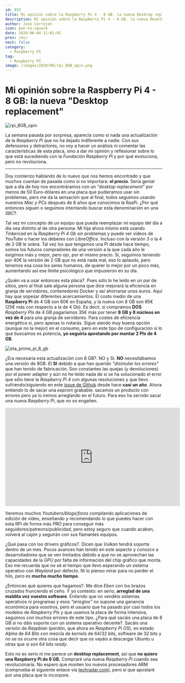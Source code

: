 ```yaml
---
id: 933
title: Mi opinión sobre la Raspberry Pi 4 - 8 GB. la nueva Desktop replacement
description: Mi opinión sobre la Raspberry Pi 4 - 8 GB. la nueva Desktop replacement
author: Jose Cerrejon
icon: pen-to-square
date: 2020-06-04 11:01:01
prev: /es/
next: false
category:
  - Raspberry PI
tag:
  - Raspberry PI
image: /images/2020/06/rpi_8GB_opin.png
---
```


# Mi opinión sobre la Raspberry Pi 4 - 8 GB: la nueva "Desktop replacement"

![rpi_8GB_opin](/images/2020/06/rpi_8GB_opin.png)

La semana pasada por sorpresa, aparecía como si nada una actualización de la *Raspberry Pi* que no ha dejado indiferente a nadie. Con sus defensores y detractores, no voy a hacer un análisis ni comentar las características de esta placa, sino a dar mi opinión y reflexionar sobre lo que está sucediendo con la *Fundación Raspberry Pi* y por qué evoluciona, pero no revoluciona.

- - -

Doy comienzo hablando de lo nuevo que nos hemos encontrado y que muchos cuentan de pasada como si no importara: **el precio**. Sería genial que a día de hoy nos encontráramos con un *"desktop replacement"* por menos de 50 Euro-dólares en una placa que pudieramos usar sin problemas, pero me da la sensación que al final, todos seguimos usando nuestros *Mac y PCs* después de 8 años que conocimos la RasPi. ¿Por qué entonces siguen o seguimos intentando buscar esta denominación en una *SBC*?.

Tal vez mi concepto de un equipo que pueda reemplazar mi equipo del día a día sea distinto al de otra persona. Mi hija ahora mismo está usando *Tinkercad* en la *Raspberry Pi 4 Gb* sin problemas y puede ver vídeos de *YouTube* o hacer los deberes con *LibreOffice*. Incluso con la versión 3 o la 4 de 2 GB le sobra. Tal vez los que tengamos una Pi desde hace tiempo, somos los futuros compradores de una versión a la que cada año le exigimos más y mejor, pero ojo, por el mismo precio. Si, seguimos teniendo por 40€ la versión de 2 GB que no está nada mal, eso lo aplaudo, pero tenemos esa cosa los seres humanos, de querer lo mejor por un poco más, aumentando así ese límite psicológico que impusieron en su día.

¿Quién va a usar entonces esta placa?. Pues sólo lo he leído en un par de sitios, pero al final sale alguna persona que dice mejorará la eficiencia en granja de servidores, contenedores Docker y así ahorrarse unos euros. Aquí hay que sopesar diferentes acercamientos. El costo medio de una **Raspberry Pi** de 4 GB son 60€ en España, y la nueva con 8 GB son 85€ (25€ más con respecto a la de 4 Gb). Es decir, si compramos **DOS** *Raspberry PI*s de 4 GB pagaríamos 35€ más por tener **8 GB y 8 núcleos en vez de 4** para una granja de servidores. Para costes de eficiencia energética si, pero apenas lo notarás. Sigue siendo muy buena opción (aunque no la mejor) en el consumo, pero en este tipo de configuración si lo que buscamos es potencia, **yo seguiría apostando por montar 2 PIs de 4 GB**.

![eta_prime_pi_8_gb](/images/2020/06/eta_prime_pi_8_gb.png)

¿Era necesaria esta actualización con 8 GB?. NO y SI. **NO** necesitábamos una versión de 8GB. El **SI** debido a que han querido *"disimular los errores"* que han tenido de fabricación. Son constantes las quejas (y devoluciones) por el power adapter y aún no he leído nada de si se ha solucionado el error que sólo tiene la *Raspberry Pi 4* con algunas resoluciones y que llevo sufriendo/siguiendo en este [issue de Github](https://github.com/raspberrypi/firmware/issues/1159) desde hace **casi un año**. Ahora entiendo lo de sacar una *eeprom* grabable: sacamos un producto con errores pero ya lo iremos arreglando en el futuro. Para eso ha servido sacar una nueva *Raspberry Pi*, que no os engañen. 

<iframe width="560" height="315" src="https://www.youtube.com/embed/TpXBIYvYtBk" frameborder="0" allow="accelerometer; autoplay; encrypted-media; gyroscope; picture-in-picture" allowfullscreen></iframe>

Veremos muchos *Youtubers/blogs/foros* compilando aplicaciones de edición de vídeo, enseñando y recomendando lo que puedes hacer con esta RPi de forma más *PRO* para conseguir más seguidores/patreons/publicidad, pero estoy seguro que cuando acaben, volverá al cajón y seguirán con sus flamantes equipos.

¿Qué pasa con los drivers gráficos?. Dicen que *Vulkan* tendrá soporte dentro de un mes. Pocos avances han tenido en este aspecto y conozco a desarrolladores que se ven limitados debido a que no se aprovechan las capacidades de la *GPU* por falta de información del chip gráfico que monta. Eso me recuerda que no sé el tiempo que llevo esperando un sistema operativo con *Wayland* por defecto. Ni lo pienso mirar para no perder el hilo, pero es **mucho mucho tiempo**.

¿Entonces qué quieres que hagamos?. Me dice *Eben* con los brazos cruzados frunciendo el ceño. Y yo contesto: en serio, **arreglad de una maldita vez vuestro software**. Entiendo que no vendéis sistemas operativos ni programas y esos *"arreglos"* no supone una ganancia económica para vosotros, pero el usuario que ha pasado por casi todos los modelos de *Raspberry PI*s y que usamos la placa de forma intensiva, seguimos con muchos errores de este tipo. ¿Para qué sacáis una placa de 8 GB si no dáis soporte con un sistema operativo decente?. Sacáis una versión de *Raspbian* (perdón, que ahora es *Raspberry Pi OS*), en estado *Alpha* de *64 Bits* con mezcla de *kernels* de 64/32 bits, software de 32 bits y no se os ocurre otra cosa que decir que os vayáis a descargar Ubuntu u otras que sí son *64 bits ready*.

Esto no es serio ni me parece un **desktop replacement**, así que **no quiero una Raspberry Pi de 8 GB.** Compraré una nueva *Raspberry Pi* cuando sea revolucionaria. No espero que monten los nuevos procesadores ARM (comprueba el siguiente enlace via [techradar.com](https://www.techradar.com/news/arm-reveals-the-hardware-that-will-power-the-smartphones-of-2021)), pero sí que apostaré por una placa que lo incorpore.